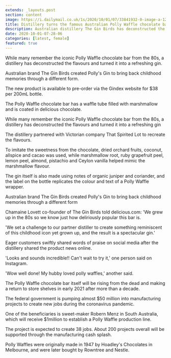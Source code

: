 ```yaml
---
extends: _layouts.post
section: content
image: https://i.dailymail.co.uk/1s/2020/10/01/07/33841932-0-image-a-12_1601532178380.jpg 
title: Distillery turns the famous Australian Polly Waffle chocolate bar into a refreshing gin 
description: Australian distillery The Gin Birds has deconstructed the Polly Waffle chocolate bar and turned it into a refreshing gin priced at $38 per 200mL bottle. 
date: 2020-10-01-07-28-06 
categories: [latest, female] 
featured: true 
--- 
```

While many remember the iconic Polly Waffle chocolate bar from the 80s, a distillery has deconstructed the flavours and turned it into a refreshing gin.

Australian brand The Gin Birds created Polly's Gin to bring back childhood memories through a different form.

The new product is available to pre-order via the Gindex website for $38 per 200mL bottle.  

The Polly Waffle chocolate bar has a waffle tube filled with marshmallow and is coated in delicious chocolate. 

While many remember the iconic Polly Waffle chocolate bar from the 80s, a distillery has deconstructed the flavours and turned it into a refreshing gin

The distillery partnered with Victorian company That Spirited Lot to recreate the flavours.

To imitate the sweetness from the chocolate, dried orchard fruits, coconut, allspice and cacao was used, while marshmallow root, ruby grapefruit peel, lemon peel, almond, pistachio and Ceylon vanilla helped mimic the marshmallow flavour.

The gin itself is also made using notes of organic juniper and coriander, and the label on the bottle replicates the colour and text of a Polly Waffle wrapper.

Australian brand The Gin Birds created Polly's Gin to bring back childhood memories through a different form

Chamaine Lovett co-founder of The Gin Birds told delicious.com: 'We grew up in the 80s so we know just how deliriously popular this bar is.

'We set a challenge to our partner distiller to create something reminiscent of this childhood icon yet grown up, and the result is a spectacular gin.'

Eager customers swiftly shared words of praise on social media after the distillery shared the product news online.

'Looks and sounds incredible!! Can't wait to try it,' one person said on Instagram.

'Wow well done! My hubby loved polly waffles,' another said.

The Polly Waffle chocolate bar itself will be rising from the dead and making a return to store shelves in early 2021 after more than a decade.  

The federal government is pumping almost $50 million into manufacturing projects to create new jobs during the coronavirus pandemic.

One of the beneficiaries is sweet-maker Robern Menz in South Australia, which will receive $1million to establish a Polly Waffle production line.

The project is expected to create 38 jobs. About 200 projects overall will be supported through the manufacturing cash splash.

Polly Waffles were originally made in 1947 by Hoadley's Chocolates in Melbourne, and were later bought by Rowntree and Nestle. 

